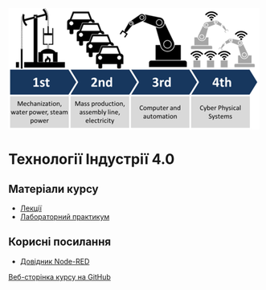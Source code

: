 ![](media/1.png)

# Технології Індустрії 4.0

## Матеріали курсу

- [Лекції](Лекц)
- [Лабораторний практикум](Лабор)



## Корисні посилання

- [Довідник Node-RED](https://pupenasan.github.io/NodeREDGuidUKR/)





[Веб-сторінка курсу на GitHub](https://pupenasan.github.io/TI40/)


